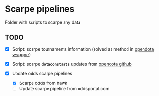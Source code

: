 # Scarpe pipelines

Folder with scripts to scarpe any data

## TODO

* [X] Script: scarpe tournaments information (solved as method in [opendota wrapper](../utils/wrappers.py))
* [X] Script: scarpe **`dotaconstants`** updates from [opendota github](https://github.com/odota/dotaconstants)
* [X] Update odds scarpe pipelines

  * [X] Scarpe odds from hawk
  * [ ] Update scarpe pipeline from oddsportal.com
